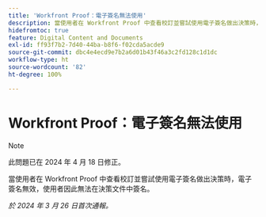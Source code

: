 ```yaml
---
title: 'Workfront Proof：電子簽名無法使用'
description: 當使用者在 Workfront Proof 中查看校訂並嘗試使用電子簽名做出決策時，電子簽名無效，使用者因此無法在決策文件中簽名。
hidefromtoc: true
feature: Digital Content and Documents
exl-id: ff93f7b2-7d40-44ba-b8f6-f02cda5acde9
source-git-commit: dbc4e4ecd9e7b2a6d01b43f46a3c2fd128c1d1dc
workflow-type: ht
source-wordcount: '82'
ht-degree: 100%

---
```


# Workfront Proof：電子簽名無法使用

>[!NOTE]
>
>此問題已在 2024 年 4 月 18 日修正。

<!--wf. wfp-->

當使用者在 Workfront Proof 中查看校訂並嘗試使用電子簽名做出決策時，電子簽名無效，使用者因此無法在決策文件中簽名。

_於 2024 年 3 月 26 日首次通報。_

